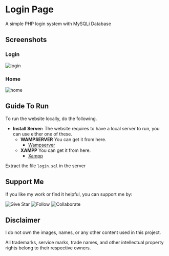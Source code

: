 # Login Page
A simple PHP login system with MySQLi Database

## Screenshots
### Login
![login](https://github.com/user-attachments/assets/d37801b9-a83a-4213-996f-70ce39c99623)

### Home
![home](https://github.com/user-attachments/assets/1f5a51d8-cee6-47a5-8ce3-9f6df3ce5d96)

## Guide To Run
To run the website locally, do the following.

- **Install Server:** The website requires to have a local server to run, you can use either one of these.
  - **WAMPSERVER** You can get it from here.
    - [Wampserver](https://sourceforge.net/projects/wampserver/)
  - **XAMPP** You can get it from here.
    - [Xampp](https://www.apachefriends.org/)

Extract the file `login.sql` in the server 

## Support Me
If you like my work or find it helpful, you can support me by:

![Give Star](https://img.shields.io/badge/Give%20⭐️-F7DF1E?style=for-the-badge&logo=github&logoColor=black)
![Follow](https://img.shields.io/badge/Follow-1DA1F2?style=for-the-badge&logo=twitter&logoColor=white)
![Collaborate](https://img.shields.io/badge/Collaborate-6CC24A?style=for-the-badge&logo=githubactions&logoColor=white)

## Disclaimer  
I do not own the images, names, or any other content used in this project.  

All trademarks, service marks, trade names, and other intellectual property rights belong to their respective owners.  
